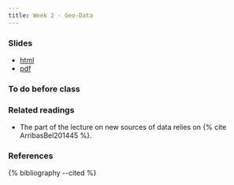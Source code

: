 ```yaml
---
title: Week 2 - Geo-Data
---
```


### Slides

- [html](../slides/lecture_02.html)
- [pdf](../slides/lecture_02.pdf)

### To do before class

### Related readings

* The part of the lecture on new sources of data relies on {% cite ArribasBel201445 %}.

### References

{% bibliography --cited %}

